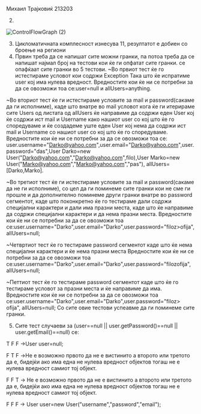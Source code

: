 Михаил Трајковиќ 213203

2. 

![ControlFlowGraph (2)](https://github.com/Miki007a/SI_2023_lab2_213203/assets/127977697/0e574a55-ac5b-4657-98b7-dadb21ebe970)

3. Цикломатичната комплесност изнесува 11, резултатот е добиен со броење на региони 
4. Првин треба да се напишат сите можни гранки, па потоа треба да се напишат најмал број на тестови кои ќе ги опфатат сите гранки. се опафќаат сите гранки во 5 тестови. 
~Во првиот тест ќе го истестираме условот кои содржи Exception Така што ќе испратиме user кој има нулева вредност.
Вредностите кои ќе ни се потребни за да се овозможи тоа се:user=null и allUsers=anything.

~Во вториот тест ќе ги истестираме условите за mail и password(сакаме да ги исполниме), каде што внатре во mail условот кога ќе ги итерираме сите Users од листата од allUsers ќе направиме да содржи еден User кој ќе содржи ист mail и Username како нашиот user со кој што ќе го споредуваме и ќе создадеме уште еден User кој нема да содржи ист mail и Username со нашиот user со кој што ќе го споредуваме. Вредностите кои ќе ни се потребни за да се овозможи тоа се: user.username="Darko@yahoo.com",user.email="Darko@yahoo.com",user.password="das",User Darko=new User("Darko@yahoo.com","Darko@yahoo.com",filo),User Marko=new User("Marko@yahoo.com","Marko@yahoo.com","pas"), allUsers=[Darko,Marko].

~Во третиот тест ќе ги истестираме условите за mail и password(сакаме да не ги исполниме), со цел да ги поминеме сите гранки кои не сме ги прошле и да дополнително поминеме други гранки внатре во password сегментот, каде што поконкретно ќе го тестираме дали содржи специјални карактери и дали има празни места, каде што ќе направиме да содржи специјални карактери и да нема празни места.
Вредностите кои ќе ни се потребни за да се овозможи тоа се:user.username="Darko",user.email="Darko",user.password="filoz>ofija", allUsers=null;

~Четвртиот тест ќе го тестираме password сегментот каде што ќе нема специјални карактери и ќе нема празни места
Вредностите кои ќе ни се потребни за да се овозможи тоа се:user.username="Darko",user.email="Darko",user.password="filozofija", allUsers=null;

~Петтиот тест ќе го тестираме password сегментот каде што ќе го тестираме условот за празни места и ќе направиме да има.
Вредностите кои ќе ни се потребни за да се овозможи тоа се:user.username="Darko",user.email="Darko",user.password="filoz> ofija", allUsers=null;
Со сите овие тестови успеавме да ги поминеме сите гранки.

5. Сите тест случаеви за (user==null || user.getPassword()==null || user.getEmail()==null) се:
 
 T F F ->User user=null;
 
 F T F ->Не е возможно првото да не е вистинито а второто или третото да е, бидејќи ако има една не нулева вредност објектов тогаш не е нулева вредност самиот тој објект.
 
 F F T -> Не е возможно првото да не е вистинито а второто или третото да е, бидејќи ако има една не нулева вредност објектов тогаш не е нулева вредност самиот тој објект.
 
 F F F -> User user=new User("username","password","email");



